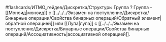 #flashcards/ИТМО_гейдев/Дискретка/Структуры
Группа
?
Группа - [[Моноид|моноид]] с [[../../../Экзамен на поступление/Дискретка/Бинарные операции/Свойства бинарных операций/Обратный элемент|обратной операцией]] или [[Лупа|лупа]] с [[../../../Экзамен на поступление/Дискретка/Бинарные операции/Свойства бинарных операций/Ассоциативность|ассоциативной операцией]].
